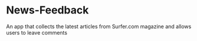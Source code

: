 # News-Feedback
An app that collects the latest articles from Surfer.com magazine and allows users to leave comments
